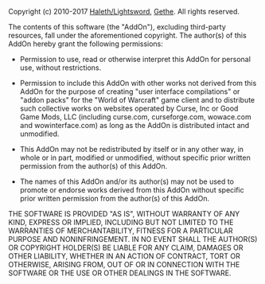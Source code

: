 ﻿Copyright (c) 2010-2017 [Haleth/Lightsword](http://www.wowinterface.com/forums/member.php?u=110142), [Gethe](http://www.wowinterface.com/forums/member.php?u=111611). All rights reserved.

The contents of this software (the "AddOn"), excluding third-party resources,
fall under the aforementioned copyright. The author(s) of this AddOn hereby
grant the following permissions:

* Permission to use, read or otherwise interpret this AddOn for personal use,
  without restrictions.

* Permission to include this AddOn with other works not derived from this
  AddOn for the purpose of creating "user interface compilations" or "addon
  packs" for the "World of Warcraft" game client and to distribute such
  collective works on websites operated by Curse, Inc or Good Game Mods, LLC
  (including curse.com, curseforge.com, wowace.com and wowinterface.com) as
  long as the AddOn is distributed intact and unmodified.

* This AddOn may not be redistributed by itself or in any other way, in whole
  or in part, modified or unmodified, without specific prior written
  permission from the author(s) of this AddOn.

* The names of this AddOn and/or its author(s) may not be used to promote or
  endorse works derived from this AddOn without specific prior written
  permission from the author(s) of this AddOn.

THE SOFTWARE IS PROVIDED "AS IS", WITHOUT WARRANTY OF ANY KIND, EXPRESS OR
IMPLIED, INCLUDING BUT NOT LIMITED TO THE WARRANTIES OF MERCHANTABILITY,
FITNESS FOR A PARTICULAR PURPOSE AND NONINFRINGEMENT. IN NO EVENT SHALL THE
AUTHOR(S) OR COPYRIGHT HOLDER(S) BE LIABLE FOR ANY CLAIM, DAMAGES OR OTHER
LIABILITY, WHETHER IN AN ACTION OF CONTRACT, TORT OR OTHERWISE, ARISING FROM,
OUT OF OR IN CONNECTION WITH THE SOFTWARE OR THE USE OR OTHER DEALINGS IN THE
SOFTWARE.
